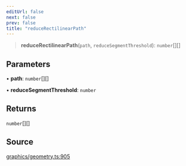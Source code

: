 ```yaml
---
editUrl: false
next: false
prev: false
title: "reduceRectilinearPath"
---
```


> **reduceRectilinearPath**(`path`, `reduceSegmentThreshold`): `number`[][]

## Parameters

• **path**: `number`[][]

• **reduceSegmentThreshold**: `number`

## Returns

`number`[][]

## Source

[graphics/geometry.ts:905](https://github.com/dgmjs/dgmjs/blob/main/packages/core/src/graphics/geometry.ts#L905)

